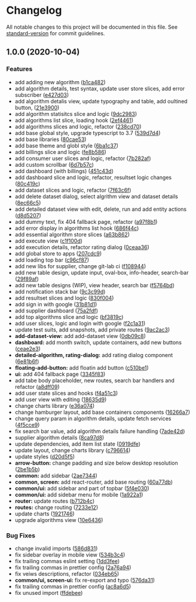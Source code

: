 # Changelog

All notable changes to this project will be documented in this file. See [standard-version](https://github.com/conventional-changelog/standard-version) for commit guidelines.

## 1.0.0 (2020-10-04)


### Features

* add adding new algorithm ([b1ca482](https://gitlab.com/agrudkow/smart-home/commit/b1ca482e10149a4ea6a9829744010e0638c1fa86))
* add algorithm details, test syntax, update user store slices, add error subscriber ([e427d03](https://gitlab.com/agrudkow/smart-home/commit/e427d0344c016684bf07f16bff3ccb65d9bf823c))
* add algorithm detalis view, update typography and table, add oultined button, ([21e3900](https://gitlab.com/agrudkow/smart-home/commit/21e3900f48fde06d4075fac3e87872b67f8291d5))
* add algorithm statisitcs slice and logic ([9dc2983](https://gitlab.com/agrudkow/smart-home/commit/9dc2983ddb36f922448def3d7daaae8ef816c1e9))
* add algorithms list slice, loading hook ([2ef4461](https://gitlab.com/agrudkow/smart-home/commit/2ef446157a2ade8de21005f820e13d1f6a674c99))
* add algorithms slices and logic, refactor ([238cd70](https://gitlab.com/agrudkow/smart-home/commit/238cd702b24c9474bf17028295e49e9631ed14d4))
* add base global style, upgrade typescript to 3.7 ([539d7d4](https://gitlab.com/agrudkow/smart-home/commit/539d7d4059b009dccc423aa7afd1aaf9a07bf5fd))
* add base libraries ([80cae53](https://gitlab.com/agrudkow/smart-home/commit/80cae538b3b1780a1f6dbc4f2fc323abcb584ffe))
* add base theme and globl style ([6ba1c37](https://gitlab.com/agrudkow/smart-home/commit/6ba1c37f0babf7ff0a0f6f97774930f802c171fa))
* add billings slice and logic ([fe8b586](https://gitlab.com/agrudkow/smart-home/commit/fe8b586735200c77772008422a2ade4f45fffbf5))
* add consumer user slices and logic, refactor ([7b282af](https://gitlab.com/agrudkow/smart-home/commit/7b282af14c1adc167ac54e6da92ee00944d0279c))
* add custom scrollbar ([6d7b57c](https://gitlab.com/agrudkow/smart-home/commit/6d7b57cbac92d3c3528d6e3936c58ff1c0351ff2))
* add dashboard (with billings) ([451c43d](https://gitlab.com/agrudkow/smart-home/commit/451c43db7f54f0a273c7d010c7b2803557a537f6))
* add dashboard slice and logic, refactor, resultset logic changes ([80c419c](https://gitlab.com/agrudkow/smart-home/commit/80c419c73db4fd6023ee6a62e7bb7fb4fbaf1035))
* add dataset slices and logic, refactor ([7f63c6f](https://gitlab.com/agrudkow/smart-home/commit/7f63c6fe0c7be7136a263ebe387d94f8823f35e1))
* add delete dataset dialog, select algrithm view and dataset details ([8ec66c5](https://gitlab.com/agrudkow/smart-home/commit/8ec66c58f5f8881ebee1641cf752246d31418fad))
* add detailed dataset view with edit, delete, run and add entity actions ([d8d5207](https://gitlab.com/agrudkow/smart-home/commit/d8d5207062d9ad334baaafd311ebfe49a59f58ba))
* add dummy text, fix 404 fallback page, refactor ([a97f8b1](https://gitlab.com/agrudkow/smart-home/commit/a97f8b14fe2479e1b638c619f05c93c27dd2abe8))
* add error display in algorithms list hook ([686f44c](https://gitlab.com/agrudkow/smart-home/commit/686f44c5f5dbb55fdcc39ba542c8467fae75e32a))
* add essential algorithm store slices ([a63b862](https://gitlab.com/agrudkow/smart-home/commit/a63b86292ed1c5d1f9f0ef5d8ac2c8cdd6c2d0a2))
* add execute view ([c1f100d](https://gitlab.com/agrudkow/smart-home/commit/c1f100d7cf0e8c33da096258c13c4a8019a59d1b))
* add execution details, refactor rating dialog ([0ceaa36](https://gitlab.com/agrudkow/smart-home/commit/0ceaa36a994696192e192394b697a5471112f822))
* add global store to apps ([207cdc9](https://gitlab.com/agrudkow/smart-home/commit/207cdc938377a445abffe0cd5daa15c2c321ef82))
* add loading top bar ([c96cf87](https://gitlab.com/agrudkow/smart-home/commit/c96cf8718699bb6fbd175c72b2c690e534af5900))
* add new libs for supplier, change git-lab ci ([f108944](https://gitlab.com/agrudkow/smart-home/commit/f1089440e579634c8444c10cec8bf99d091c06b8))
* add new table design, update input, oval-box, info-header, search-bar ([29f89af](https://gitlab.com/agrudkow/smart-home/commit/29f89af95d1a5d93b19996d88b24dc55d417d9f8))
* add new table designs (WIP), view header, search bar ([f5764bd](https://gitlab.com/agrudkow/smart-home/commit/f5764bd2587986e6bc61a9e654ed110f9f5af842))
* add notification stack bar ([9c3c99d](https://gitlab.com/agrudkow/smart-home/commit/9c3c99dc1725226578afaae8a66d7dbce50a2d62))
* add resultset slices and logic ([830f004](https://gitlab.com/agrudkow/smart-home/commit/830f004725d58bc481d9574cadb8020098a6bbfb))
* add sign in with google ([31b81d1](https://gitlab.com/agrudkow/smart-home/commit/31b81d1e66e2a9737ca222b7b7ab35b57c9735a6))
* add supplier dashboard ([75a2fdf](https://gitlab.com/agrudkow/smart-home/commit/75a2fdfe6bb294b2488d19f044969f5dff6fdb4b))
* add top algorithms slice and logic ([bf3819c](https://gitlab.com/agrudkow/smart-home/commit/bf3819ca7c931002bf2562887092d78ac2084f5b))
* add user slices, logic and login with google ([f2c1a31](https://gitlab.com/agrudkow/smart-home/commit/f2c1a31168bf8a465278b60d8994586b2e9a2e9b))
* update test suits, add snapshots, add private routes ([9ac2ac3](https://gitlab.com/agrudkow/smart-home/commit/9ac2ac3e21ae51830aeff7c8b0536c2d6724487d))
* **add-dataset-view:** add add-dataset view ([0db09c8](https://gitlab.com/agrudkow/smart-home/commit/0db09c8a3f4a8ad60d4a3c4510c57e9983f2f5d4))
* **dashboard:** add month switch, update containers, add new buttons ([ceae2e3](https://gitlab.com/agrudkow/smart-home/commit/ceae2e3bad6e4557fc108362b4b449deb35ec406))
* **detailed-algorithm, rating-dialog:** add rating dialog component ([6e81b6f](https://gitlab.com/agrudkow/smart-home/commit/6e81b6f16bd40484fd0ad1fa761b2829620c1f6e))
* **floating-add-button:** add floatin add button ([c510be1](https://gitlab.com/agrudkow/smart-home/commit/c510be1bfd5d38f7408e86976dd11e5b0bf5f687))
* **ui:** add 404 fallback page ([3345f83](https://gitlab.com/agrudkow/smart-home/commit/3345f83811ef4454424459b357f6aed267688ff9))
* add tabe body placeholder, new routes, search bar handlers and refactor ([a8dff09](https://gitlab.com/agrudkow/smart-home/commit/a8dff09ee2021070df48bb4ec5f1c5950f5417f7))
* add user state slices and hooks ([f4a51c3](https://gitlab.com/agrudkow/smart-home/commit/f4a51c3962d53709568910361059a0624317b4f6))
* add user view with editing ([18635d9](https://gitlab.com/agrudkow/smart-home/commit/18635d9cb9586f91d9e419129224aa704abb24c3))
* change charts library ([e36a074](https://gitlab.com/agrudkow/smart-home/commit/e36a074405bcd0d0e4531f9ae6670dce4d0c84c4))
* change hamburger layout, add base containers components ([16266a7](https://gitlab.com/agrudkow/smart-home/commit/16266a7d8d378bae94acdedfe54c4d3948048791))
* change query param in algorithm details, update fetch services ([4f5cce9](https://gitlab.com/agrudkow/smart-home/commit/4f5cce9315edc1c1352b2b16041e76331834f060))
* fix search bar value, add algorithm details failure handling ([7ade42d](https://gitlab.com/agrudkow/smart-home/commit/7ade42d27f5cad71ffdea3945a0d86574b0e781c))
* supplier algorithm details ([8ca97d8](https://gitlab.com/agrudkow/smart-home/commit/8ca97d8732bf65c6138c6c4e622a970ced709085))
* update dependencies, add item list state ([0919dfe](https://gitlab.com/agrudkow/smart-home/commit/0919dfe8832a06e1ea93ecb772f32c6f754bc389))
* update layout, change charts library ([c796614](https://gitlab.com/agrudkow/smart-home/commit/c796614a88d9ced9c7ef1f2c95cc7d9588a2bfc1))
* update styles ([d20d5f5](https://gitlab.com/agrudkow/smart-home/commit/d20d5f5e32b24cee2b44ec3e743d0fcde58e1397))
* **arrow-button:** change padding and size below desktop resolution ([2be1b5b](https://gitlab.com/agrudkow/smart-home/commit/2be1b5b24d830650e9a82cbf829c168ff09ae788))
* **common:** add sidebar ([2ae7344](https://gitlab.com/agrudkow/smart-home/commit/2ae73444271d03aad0fd8743fe29dd1e99ca9420))
* **common, screen:** add react-router, add base routing ([60a77db](https://gitlab.com/agrudkow/smart-home/commit/60a77dbf08835b322401ff896ea73aa27b876f93))
* **common/ui:** add sidebar and part of topbar ([5f4e030](https://gitlab.com/agrudkow/smart-home/commit/5f4e03030ab9285b48f976c1e38148e95565231a))
* **common/ui:** add sidebar menu for mobile ([1a922a1](https://gitlab.com/agrudkow/smart-home/commit/1a922a1ade20be9b35385f4ecba496807655268e))
* **router:** update routes ([b712b4c](https://gitlab.com/agrudkow/smart-home/commit/b712b4cea4ee85ba2b18343eea937eb4c9ca7919))
* **routes:** change routing ([7233e12](https://gitlab.com/agrudkow/smart-home/commit/7233e12b490f7b60e249b14bcca708c5aaa0284a))
* update charts ([1921746](https://gitlab.com/agrudkow/smart-home/commit/1921746c58a76f4be2a30ad5504fef24a5f2bd84))
* upgrade algorithms view ([10e6436](https://gitlab.com/agrudkow/smart-home/commit/10e6436eef5a22682509bedbe01371fff5f2b948))


### Bug Fixes

* change invalid imports ([586d831](https://gitlab.com/agrudkow/smart-home/commit/586d8310d3744f6c3de9a185803d9e9ce41a27af))
* fix sidebar overlay in mobile view ([534b3c4](https://gitlab.com/agrudkow/smart-home/commit/534b3c47ec03c5eb502ffc27b5982428249b7453))
* fix trailing commas eslint setting ([1dd3fee](https://gitlab.com/agrudkow/smart-home/commit/1dd3feef3e29db56c9eca75ed422fe652e795738))
* fix trailing commas in prettier config ([2a76a94](https://gitlab.com/agrudkow/smart-home/commit/2a76a945c079cbc332978b0c0b10e84c893ddee6))
* fix veiws descriptions, refactor ([034eb65](https://gitlab.com/agrudkow/smart-home/commit/034eb656d57b51e1adc089bb5a4ab99996fcbe85))
* **common/ui, screen-ui:** fix re-export and typo ([576da31](https://gitlab.com/agrudkow/smart-home/commit/576da3157d52c67d3e673e731ee8ee8f0262ea56))
* fix trailing commas in prettier config ([ac8a6d5](https://gitlab.com/agrudkow/smart-home/commit/ac8a6d5a493ff582577d7ee34120883822b3853a))
* fix unused import ([ffdebee](https://gitlab.com/agrudkow/smart-home/commit/ffdebeeb512eca8de62005c2a1699a1cfa9b0fdb))

